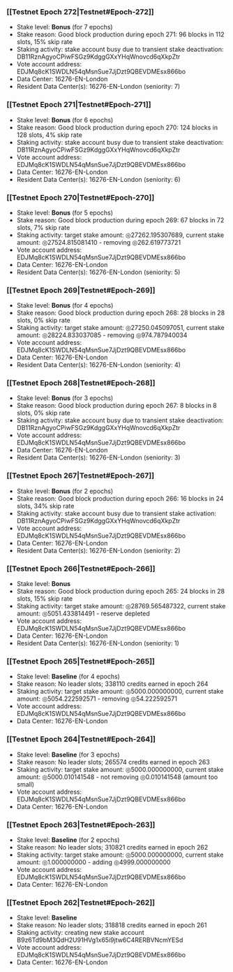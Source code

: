 ### [[Testnet Epoch 272|Testnet#Epoch-272]]
* Stake level: **Bonus** (for 7 epochs)
* Stake reason: Good block production during epoch 271: 96 blocks in 112 slots, 15% skip rate
* Staking activity: stake account busy due to transient stake deactivation: DB11RznAgyoCPiwFSGz9KdggGXxYHqWnovcd6qXkpZtr
* Vote account address: EDJMq8cK1SWDLN54qMsnSue7JjDzt9QBEVDMEsx866bo
* Data Center: 16276-EN-London
* Resident Data Center(s): 16276-EN-London (seniority: 7)
### [[Testnet Epoch 271|Testnet#Epoch-271]]
* Stake level: **Bonus** (for 6 epochs)
* Stake reason: Good block production during epoch 270: 124 blocks in 128 slots, 4% skip rate
* Staking activity: stake account busy due to transient stake deactivation: DB11RznAgyoCPiwFSGz9KdggGXxYHqWnovcd6qXkpZtr
* Vote account address: EDJMq8cK1SWDLN54qMsnSue7JjDzt9QBEVDMEsx866bo
* Data Center: 16276-EN-London
* Resident Data Center(s): 16276-EN-London (seniority: 6)
### [[Testnet Epoch 270|Testnet#Epoch-270]]
* Stake level: **Bonus** (for 5 epochs)
* Stake reason: Good block production during epoch 269: 67 blocks in 72 slots, 7% skip rate
* Staking activity: target stake amount: ◎27262.195307689, current stake amount: ◎27524.815081410 - removing ◎262.619773721
* Vote account address: EDJMq8cK1SWDLN54qMsnSue7JjDzt9QBEVDMEsx866bo
* Data Center: 16276-EN-London
* Resident Data Center(s): 16276-EN-London (seniority: 5)
### [[Testnet Epoch 269|Testnet#Epoch-269]]
* Stake level: **Bonus** (for 4 epochs)
* Stake reason: Good block production during epoch 268: 28 blocks in 28 slots, 0% skip rate
* Staking activity: target stake amount: ◎27250.045097051, current stake amount: ◎28224.833037085 - removing ◎974.787940034
* Vote account address: EDJMq8cK1SWDLN54qMsnSue7JjDzt9QBEVDMEsx866bo
* Data Center: 16276-EN-London
* Resident Data Center(s): 16276-EN-London (seniority: 4)
### [[Testnet Epoch 268|Testnet#Epoch-268]]
* Stake level: **Bonus** (for 3 epochs)
* Stake reason: Good block production during epoch 267: 8 blocks in 8 slots, 0% skip rate
* Staking activity: stake account busy due to transient stake deactivation: DB11RznAgyoCPiwFSGz9KdggGXxYHqWnovcd6qXkpZtr
* Vote account address: EDJMq8cK1SWDLN54qMsnSue7JjDzt9QBEVDMEsx866bo
* Data Center: 16276-EN-London
* Resident Data Center(s): 16276-EN-London (seniority: 3)
### [[Testnet Epoch 267|Testnet#Epoch-267]]
* Stake level: **Bonus** (for 2 epochs)
* Stake reason: Good block production during epoch 266: 16 blocks in 24 slots, 34% skip rate
* Staking activity: stake account busy due to transient stake activation: DB11RznAgyoCPiwFSGz9KdggGXxYHqWnovcd6qXkpZtr
* Vote account address: EDJMq8cK1SWDLN54qMsnSue7JjDzt9QBEVDMEsx866bo
* Data Center: 16276-EN-London
* Resident Data Center(s): 16276-EN-London (seniority: 2)
### [[Testnet Epoch 266|Testnet#Epoch-266]]
* Stake level: **Bonus**
* Stake reason: Good block production during epoch 265: 24 blocks in 28 slots, 15% skip rate
* Staking activity: target stake amount: ◎28769.565487322, current stake amount: ◎5051.433814491 - reserve depleted
* Vote account address: EDJMq8cK1SWDLN54qMsnSue7JjDzt9QBEVDMEsx866bo
* Data Center: 16276-EN-London
* Resident Data Center(s): 16276-EN-London (seniority: 1)
### [[Testnet Epoch 265|Testnet#Epoch-265]]
* Stake level: **Baseline** (for 4 epochs)
* Stake reason: No leader slots; 338110 credits earned in epoch 264
* Staking activity: target stake amount: ◎5000.000000000, current stake amount: ◎5054.222592571 - removing ◎54.222592571
* Vote account address: EDJMq8cK1SWDLN54qMsnSue7JjDzt9QBEVDMEsx866bo
* Data Center: 16276-EN-London
### [[Testnet Epoch 264|Testnet#Epoch-264]]
* Stake level: **Baseline** (for 3 epochs)
* Stake reason: No leader slots; 265574 credits earned in epoch 263
* Staking activity: target stake amount: ◎5000.000000000, current stake amount: ◎5000.010141548 - not removing ◎0.010141548 (amount too small)
* Vote account address: EDJMq8cK1SWDLN54qMsnSue7JjDzt9QBEVDMEsx866bo
* Data Center: 16276-EN-London
### [[Testnet Epoch 263|Testnet#Epoch-263]]
* Stake level: **Baseline** (for 2 epochs)
* Stake reason: No leader slots; 310821 credits earned in epoch 262
* Staking activity: target stake amount: ◎5000.000000000, current stake amount: ◎1.000000000 - adding ◎4999.000000000
* Vote account address: EDJMq8cK1SWDLN54qMsnSue7JjDzt9QBEVDMEsx866bo
* Data Center: 16276-EN-London
### [[Testnet Epoch 262|Testnet#Epoch-262]]
* Stake level: **Baseline**
* Stake reason: No leader slots; 318818 credits earned in epoch 261
* Staking activity: creating new stake account B9z6Td9bM3QdH2U91HVg1x65i9jtw6C4RERBVNcmYESd
* Vote account address: EDJMq8cK1SWDLN54qMsnSue7JjDzt9QBEVDMEsx866bo
* Data Center: 16276-EN-London